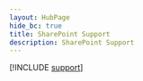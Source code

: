 ```yaml
--- 
layout: HubPage
hide_bc: true
title: SharePoint Support
description: SharePoint Support
---
```


[!INCLUDE [support](/common/Office/troubleshoot.md)]